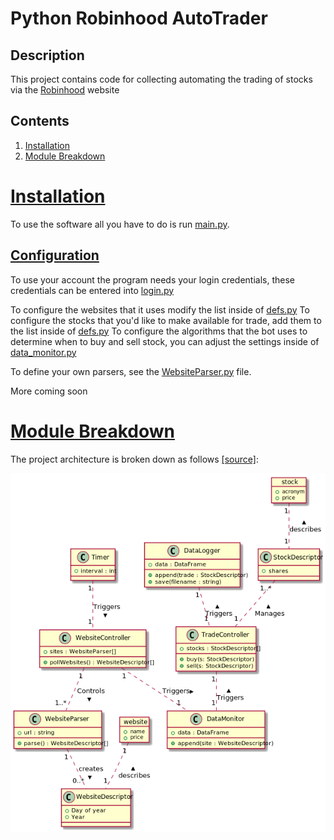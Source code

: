 # Python Robinhood AutoTrader

## Description
This project contains code for collecting automating the trading of stocks via the [Robinhood](https://robinhood.com/) website

## Contents
1. [Installation](#Installation)
2. [Module Breakdown](#Module-Breakdown)

# [Installation](#Installation)
To use the software all you have to do is run [main.py](./main.py).

## [Configuration](#Configuration)

To use your account the program needs your login credentials, these credentials can be entered into [login.py](./login.py)

To configure the websites that it uses modify the list inside of [defs.py](./defs.py)
To configure the stocks that you'd like to make available for trade, add them to the list inside of [defs.py](./defs.py)
To configure the algorithms that the bot uses to determine when to buy and sell stock, you can adjust the settings inside of [data_monitor.py](./data_monitor.py)

To define your own parsers, see the [WebsiteParser.py](./WebsiteParser.py) file.

More coming soon

# [Module Breakdown](#Module-Breakdown)
The project architecture is broken down as follows [[source]](./architecture.puml):

![image](./Domain_Model_Diagram.png)
